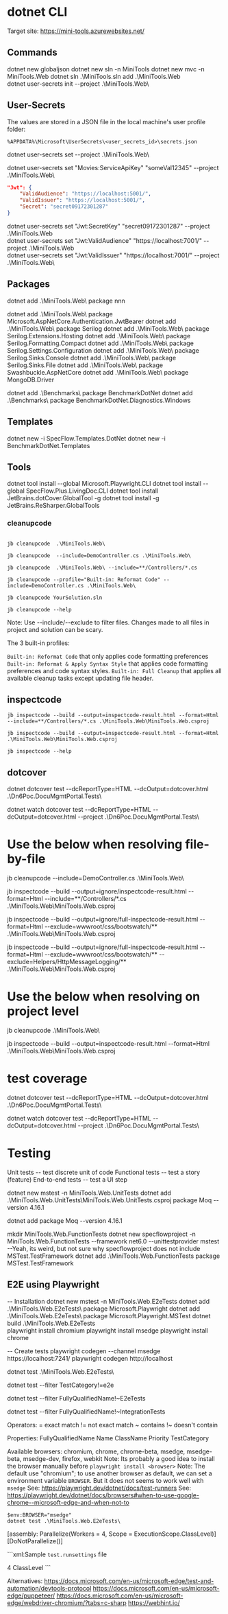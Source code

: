 # dotnet CLI

Target site: https://mini-tools.azurewebsites.net/

## Commands

dotnet new globaljson
dotnet new sln -n MiniTools
dotnet new mvc -n MiniTools.Web
dotnet sln .\MiniTools.sln add .\MiniTools.Web\
dotnet user-secrets init --project .\MiniTools.Web\

## User-Secrets

The values are stored in a JSON file in the local machine's user profile folder:

 `%APPDATA%\Microsoft\UserSecrets\<user_secrets_id>\secrets.json`

dotnet user-secrets set <some-key> <some-value> --project .\MiniTools.Web\

dotnet user-secrets set "Movies:ServiceApiKey" "someVal12345" --project .\MiniTools.Web\

```json
"Jwt": {
    "ValidAudience": "https://localhost:5001/",
    "ValidIssuer": "https://localhost:5001/",
    "Secret": "secret09172301287"
}
```

dotnet user-secrets set "Jwt:SecretKey" "secret09172301287" --project .\MiniTools.Web\
dotnet user-secrets set "Jwt:ValidAudience" "https://localhost:7001/" --project .\MiniTools.Web\
dotnet user-secrets set "Jwt:ValidIssuer" "https://localhost:7001/" --project .\MiniTools.Web\


## Packages

dotnet add .\MiniTools.Web\ package nnn

dotnet add .\MiniTools.Web\ package Microsoft.AspNetCore.Authentication.JwtBearer
dotnet add .\MiniTools.Web\ package Serilog
dotnet add .\MiniTools.Web\ package Serilog.Extensions.Hosting
dotnet add .\MiniTools.Web\ package Serilog.Formatting.Compact
dotnet add .\MiniTools.Web\ package Serilog.Settings.Configuration
dotnet add .\MiniTools.Web\ package Serilog.Sinks.Console
dotnet add .\MiniTools.Web\ package Serilog.Sinks.File
dotnet add .\MiniTools.Web\ package Swashbuckle.AspNetCore
dotnet add .\MiniTools.Web\ package MongoDB.Driver


dotnet add .\Benchmarks\ package BenchmarkDotNet
dotnet add .\Benchmarks\ package BenchmarkDotNet.Diagnostics.Windows


## Templates

dotnet new -i SpecFlow.Templates.DotNet
dotnet new -i BenchmarkDotNet.Templates

## Tools

dotnet tool install --global Microsoft.Playwright.CLI
dotnet tool install --global SpecFlow.Plus.LivingDoc.CLI
dotnet tool install JetBrains.dotCover.GlobalTool -g
dotnet tool install -g JetBrains.ReSharper.GlobalTools


### cleanupcode

```tldr;

jb cleanupcode  .\MiniTools.Web\

jb cleanupcode  --include=DemoController.cs .\MiniTools.Web\

jb cleanupcode  .\MiniTools.Web\ --include=**/Controllers/*.cs

jb cleanupcode --profile="Built-in: Reformat Code" --include=DemoController.cs .\MiniTools.Web\

jb cleanupcode YourSolution.sln

jb cleanupcode --help 
```

Note: Use --include/--exclude to filter files. 
      Changes made to all files in project and solution can be scary.

The 3 built-in profiles:

`Built-in: Reformat Code`                   that only applies code formatting preferences
`Built-in: Reformat & Apply Syntax Style`   that applies code formatting preferences and code syntax styles.
`Built-in: Full Cleanup`                    that applies all available cleanup tasks except updating file header.


## inspectcode

```tldr;
jb inspectcode --build --output=inspectcode-result.html --format=Html --include=**/Controllers/*.cs .\MiniTools.Web\MiniTools.Web.csproj

jb inspectcode --build --output=inspectcode-result.html --format=Html .\MiniTools.Web\MiniTools.Web.csproj

jb inspectcode --help
```

## dotcover

dotnet dotcover test  --dcReportType=HTML --dcOutput=dotcover.html  .\Dn6Poc.DocuMgmtPortal.Tests\

dotnet watch dotcover test  --dcReportType=HTML --dcOutput=dotcover.html  --project .\Dn6Poc.DocuMgmtPortal.Tests\




# Use the below when resolving file-by-file

jb cleanupcode  --include=DemoController.cs .\MiniTools.Web\

jb inspectcode --build --output=ignore/inspectcode-result.html --format=Html --include=**/Controllers/*.cs .\MiniTools.Web\MiniTools.Web.csproj

jb inspectcode --build --output=ignore/full-inspectcode-result.html --format=Html --exclude=wwwroot/css/bootswatch/** .\MiniTools.Web\MiniTools.Web.csproj

jb inspectcode --build --output=ignore/full-inspectcode-result.html --format=Html --exclude=wwwroot/css/bootswatch/** --exclude=Helpers/HttpMessageLogging/** .\MiniTools.Web\MiniTools.Web.csproj

# Use the below when resolving on project level

jb cleanupcode .\MiniTools.Web\

jb inspectcode --build --output=inspectcode-result.html --format=Html .\MiniTools.Web\MiniTools.Web.csproj

# test coverage

dotnet dotcover test  --dcReportType=HTML --dcOutput=dotcover.html  .\Dn6Poc.DocuMgmtPortal.Tests\

dotnet watch dotcover test  --dcReportType=HTML --dcOutput=dotcover.html  --project .\Dn6Poc.DocuMgmtPortal.Tests\


# Testing

Unit tests          -- test discrete unit of code
Functional tests    -- test a story (feature)
End-to-end tests    -- test a UI step

dotnet new mstest -n MiniTools.Web.UnitTests
dotnet add .\MiniTools.Web.UnitTests\MiniTools.Web.UnitTests.csproj package Moq --version 4.16.1

dotnet add package Moq --version 4.16.1

mkdir MiniTools.Web.FunctionTests
dotnet new specflowproject -n MiniTools.Web.FunctionTests --framework net6.0 --unittestprovider mstest
--Yeah, its weird, but not sure why specflowproject does not include MSTest.TestFramework
dotnet add .\MiniTools.Web.FunctionTests package MSTest.TestFramework


## E2E using Playwright

-- Installation
dotnet new mstest -n MiniTools.Web.E2eTests
dotnet add .\MiniTools.Web.E2eTests\ package Microsoft.Playwright
dotnet add .\MiniTools.Web.E2eTests\ package Microsoft.Playwright.MSTest
dotnet build .\MiniTools.Web.E2eTests\
playwright install chromium
playwright install msedge
playwright install chrome

-- Create tests
playwright codegen --channel msedge https://localhost:7241/
playwright codegen http://localhost

dotnet test .\MiniTools.Web.E2eTests\

dotnet test --filter TestCategory!=e2e

dotnet test --filter FullyQualifiedName!~E2eTests

dotnet test --filter FullyQualifiedName!~IntegrationTests

Operators:
=   exact match
!=  not exact match
~   contains
!~  doesn't contain

Properties:
FullyQualifiedName
Name
ClassName
Priority
TestCategory


Available browsers: chromium, chrome, chrome-beta, msedge, msedge-beta, msedge-dev, firefox, webkit
Note: Its probably a good idea to install the browser manually before `playwright install <browser>`
Note: The default use "chromium"; to use another browser as default, we can set a environment variable `BROWSER`.
      But it does not seems to work well with `msedge`
      See: https://playwright.dev/dotnet/docs/test-runners
      See: https://playwright.dev/dotnet/docs/browsers#when-to-use-google-chrome--microsoft-edge-and-when-not-to

```Does not work for now; 
$env:BROWSER="msedge"
dotnet test .\MiniTools.Web.E2eTests\
```

[assembly: Parallelize(Workers = 4, Scope = ExecutionScope.ClassLevel)]
[DoNotParallelize()]

```xml:Sample `test.runsettings` file
<?xml version="1.0" encoding="utf-8"?>
<RunSettings>
    <!-- MSTest adapter -->
    <MSTest>
        <Parallelize>
            <Workers>4</Workers>
            <Scope>ClassLevel</Scope>
        </Parallelize>
    </MSTest>
</RunSettings>
```

Alternatives:
https://docs.microsoft.com/en-us/microsoft-edge/test-and-automation/devtools-protocol
https://docs.microsoft.com/en-us/microsoft-edge/puppeteer/
https://docs.microsoft.com/en-us/microsoft-edge/webdriver-chromium/?tabs=c-sharp
https://webhint.io/
